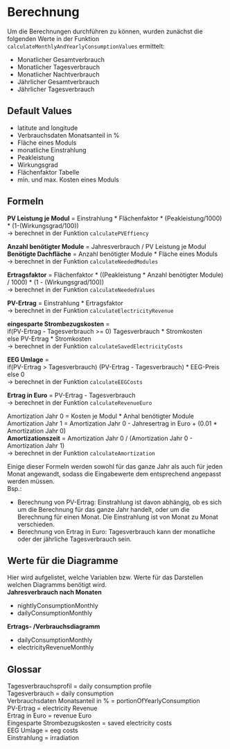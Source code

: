 # Berechnung

Um die Berechnungen durchführen zu können, wurden zunächst die folgenden Werte in der Funktion `calculateMonthlyAndYearlyConsumptionValues` ermittelt:
- Monatlicher Gesamtverbrauch
- Monatlicher Tagesverbrauch
- Monatlicher Nachtverbrauch
- Jährlicher Gesamtverbrauch
- Jährlicher Tagesverbrauch

## Default Values
- latitute and longitude
- Verbrauchsdaten Monatsanteil in %
- Fläche eines Moduls
- monatliche Einstrahlung
- Peakleistung
- Wirkungsgrad
- Flächenfaktor Tabelle
- min. und max. Kosten eines Moduls

## Formeln

**PV Leistung je Modul** = Einstrahlung * Flächenfaktor * (Peakleistung/1000) * (1-(Wirkungsgrad/100))\
-> berechnet in der Funktion `calculatePVEffiency`

**Anzahl benötigter Module** = Jahresverbrauch / PV Leistung je Modul\
**Benötigte Dachfläche** = Anzahl benötigter Module * Fläche eines Moduls\
-> berechnet in der Funktion `calculateNeededModules`

**Ertragsfaktor** = Flächenfaktor * ((Peakleistung * Anzahl benötigter Module) / 1000) * (1 - (Wirkungsgrad/100))\
-> berechnet in der Funktion `calculateNeededValues`

**PV-Ertrag** = Einstrahlung * Ertragsfaktor\
-> berechnet in der Funktion `calculateElectricityRevenue`

**eingesparte Strombezugskosten** =\
if(PV-Ertrag - Tagesverbrauch >= 0) Tagesverbrauch * Stromkosten\
else PV-Ertrag * Stromkosten\
-> berechnet in der Funktion `calculateSavedElectricityCosts`

**EEG Umlage** =\
if(PV-Ertrag > Tagesverbrauch) (PV-Ertrag - Tagesverbrauch) * EEG-Preis\
else 0\
-> berechnet in der Funktion `calculateEEGCosts`

**Ertrag in Euro** = PV-Ertrag - Tagesverbrauch\
-> berechnet in der Funktion `calculateRevenueEuro`

Amortization Jahr 0 = Kosten je Modul * Anhal benötigter Module\
Amortization Jahr 1 = Amortization Jahr 0 - Jahresertrag in Euro + (0.01 * Amortization Jahr 0)\
**Amortizationszeit** = Amortization Jahr 0 / (Amortization Jahr 0 - Amortization Jahr 1)\
-> berechnet in der Funktion `calculateAmortization`

Einige dieser Formeln werden sowohl für das ganze Jahr als auch für jeden Monat angewandt, sodass die Eingabewerte dem entsprechend angepasst werden müssen.\
Bsp.:
- Berechnung von PV-Ertrag: Einstrahlung ist davon abhängig, ob es sich um die Berechnung für das ganze Jahr handelt, oder um die Berechnung für einen Monat. Die Einstrahlung ist von Monat zu Monat verschieden.
- Berechnung von Ertrag in Euro: Tagesverbrauch kann der monatliche oder der jährliche Tagesverbrauch sein.

## Werte für die Diagramme
Hier wird aufgelistet, welche Variablen bzw. Werte für das Darstellen welchen Diagramms benötigt wird.\
**Jahresverbrauch nach Monaten**
- nightlyConsumptionMonthly
- dailyConsumptionMonthly

**Ertrags- /Verbrauchsdiagramm**
- dailyConsumptionMonthly
- electricityRevenueMonthly

## Glossar
Tagesverbrauchsprofil = daily consumption profile\
Tagesverbrauch = daily consumption\
Verbrauchsdaten Monatsanteil in % = portionOfYearlyConsumption\
PV-Ertrag = electricity Revenue\
Ertrag in Euro = revenue Euro\
Eingesparte Strombezugskosten = saved electricity costs\
EEG Umlage = eeg costs\
Einstrahlung = irradiation
